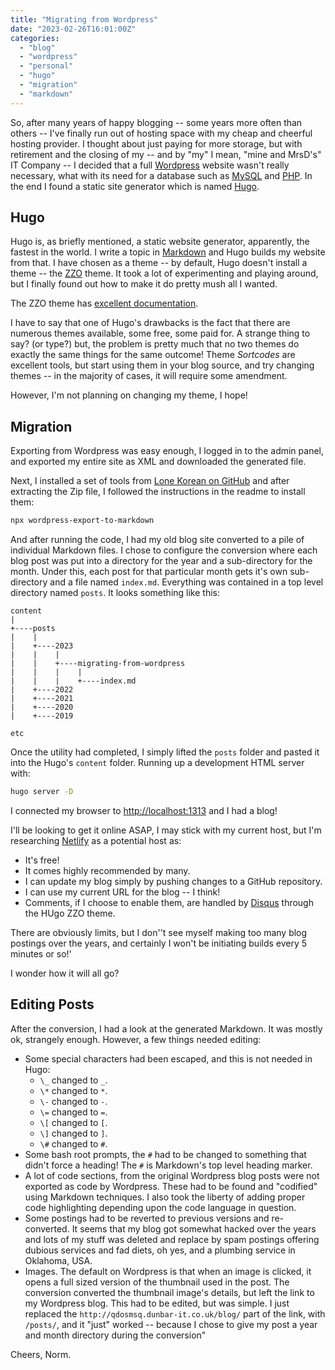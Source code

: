 ```yaml
---
title: "Migrating from Wordpress"
date: "2023-02-26T16:01:00Z"
categories: 
  - "blog"
  - "wordpress"
  - "personal"
  - "hugo"
  - "migration"
  - "markdown"
---
```


So, after many years of happy blogging -- some years more often than others -- I've finally run out of hosting space with my cheap and cheerful hosting provider. I thought about just paying for more storage, but with retirement and the closing of my -- and by "my" I mean, "mine and MrsD's" IT Company -- I decided that a full [Wordpress](https://wordpress.org/ "WordPress website") website wasn't really necessary, what with its need for a database such as [MySQL](https://www.mysql.com/ "MySQL website") and [PHP](https://www.php.net/ "PHP website"). In the end I found a static site generator which is named [Hugo](https://gohugo.io/ "Hugo website").

## Hugo

Hugo is, as briefly mentioned, a static website generator, apparently, the fastest in the world. I write a topic in [Markdown](https://www.markdownguide.org/) and Hugo builds my website from that. I have chosen as a theme -- by default, Hugo doesn't install a theme -- the [ZZO](https://github.com/zzossig/hugo-theme-zzo) theme. It took a lot of experimenting and playing around, but I finally found out how to make it do pretty mush all I wanted.

The ZZO theme has [excellent documentation](https://zzo-docs.vercel.app/zzo "ZZO theme's excellent documentation").

I have to say that one of Hugo's drawbacks is the fact that there are numerous themes available, some free, some paid for. A strange thing to say? (or type?) but, the problem is pretty much that no two themes do exactly the same things for the same outcome! Theme *Sortcodes* are excellent tools, but start using them in your blog source, and try changing themes -- in the majority of cases, it will require some amendment.

However, I'm not planning on changing my theme, I hope!

## Migration

Exporting from Wordpress was easy enough, I logged in to the admin panel, and exported my entire site as XML and downloaded the generated file.

Next, I installed a set of tools from [Lone Korean on GitHub](https://github.com/lonekorean/wordpress-export-to-markdown) and after extracting the Zip file, I followed the instructions in the readme to install them:

```bash
npx wordpress-export-to-markdown
```

And after running the code, I had my old blog site converted to a pile of individual Markdown files. I chose to configure the conversion where each blog post was put into a directory for the year and a sub-directory for the month. Under this, each post for that particular month gets it's own sub-directory and a file named `index.md`. Everything was contained in a top level directory named `posts`. It looks something like this:

```text
content
|
+----posts
|    |
|    +----2023
|    |    |
|    |    +----migrating-from-wordpress
|    |    |    |
|    |    |    +----index.md
|    +----2022
|    +----2021
|    +----2020
|    +----2019

etc
```

Once the utility had completed, I simply lifted the `posts` folder and pasted it into the Hugo's `content` folder. Running up a development HTML server with:

```bash
hugo server -D
```

I connected my browser to [http://localhost:1313](http://localhost:1313) and I had a blog!

I'll be looking to get it online ASAP, I may stick with my current host, but I'm researching [Netlify](netlify.com) as a potential host as:

* It's free!
* It comes highly recommended by many.
* I can update my blog simply by pushing changes to a GitHub repository.
* I can use my current URL for the blog -- I think!
* Comments, if I choose to enable them, are handled by [Disqus](https://disqus.com/) through the HUgo ZZO theme.


There are obviously limits, but I don''t see myself making too many blog postings over the years, and certainly I won't be initiating builds every 5 minutes or so!'

I wonder how it will all go?

## Editing Posts

After the conversion, I had a look at the generated Markdown. It was mostly ok, strangely enough. However, a few things needed editing:

* Some special characters had been escaped, and this is not needed in Hugo:
  * `\_` changed to `_`.
  * `\*` changed to `*`.
  * `\-` changed to `-`.
  * `\=` changed to `=`.
  * `\[` changed to `[`.
  * `\]` changed to `]`.
  * `\#` changed to `#`.
* Some bash root prompts, the `#` had to be changed to something that didn't force a heading! The `#` is Markdown's top level heading marker.
* A lot of code sections, from the original Wordpress blog posts were not exported as code by Wordpress. These had to be found and "codified" using Markdown techniques. I also took the liberty of adding proper code highlighting depending upon the code language in question.
* Some postings had to be reverted to previous versions and re-converted. It seems that my blog got somewhat hacked over the years and lots of my stuff was deleted and replace by spam postings offering dubious services and fad diets, oh yes, and a plumbing service in Oklahoma, USA.  
* Images. The default on Wordpress is that when an image is clicked, it opens a full sized version of the thumbnail used in the post. The conversion converted the thumbnail image's details, but left the link to my Wordpress blog. This had to be edited, but was simple. I just replaced the `http://qdosmsq.dunbar-it.co.uk/blog/` part of the link, with `/posts/`, and it "just" worked -- because I chose to give my post a year and month directory during the conversion"

Cheers,
Norm.



